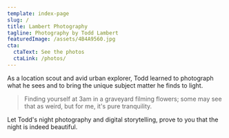 ```yaml
---
template: index-page
slug: /
title: Lambert Photography
tagline: Photography by Todd Lambert
featuredImage: /assets/4B4A9560.jpg
cta:
  ctaText: See the photos
  ctaLink: /photos/
---
```

As a location scout and avid urban explorer, Todd learned to photograph what he sees and to bring the unique subject matter he finds to light. 

> Finding yourself at 3am in a graveyard filming flowers; some may see that as weird, but for me, it's pure tranquility.

Let Todd's night photography and digital storytelling, prove to you that the night is indeed beautiful.